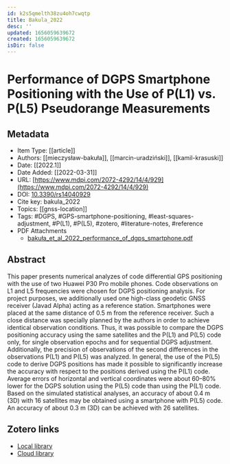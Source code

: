 ```yaml
---
id: k2s5qmelth38zu4oh7cwqtp
title: Bakula_2022
desc: ''
updated: 1656059639672
created: 1656059639672
isDir: false
---
```

# Performance of DGPS Smartphone Positioning with the Use of P(L1) vs. P(L5) Pseudorange Measurements

## Metadata

* Item Type: [[article]]
* Authors: [[mieczysław-bakuła]], [[marcin-uradziński]], [[kamil-krasuski]]
* Date: [[2022.1]]
* Date Added: [[2022-03-31]]
* URL: [https://www.mdpi.com/2072-4292/14/4/929](https://www.mdpi.com/2072-4292/14/4/929)
* DOI: [10.3390/rs14040929](https://doi.org/10.3390/rs14040929)
* Cite key: bakula_2022
* Topics: [[gnss-location]]
* Tags: #DGPS, #GPS-smartphone-positioning, #least-squares-adjustment, #P(L1), #P(L5), #zotero, #literature-notes, #reference
* PDF Attachments
	- [bakuła_et_al_2022_performance_of_dgps_smartphone.pdf](zotero://open-pdf/library/items/IBNAYJSM)

## Abstract

This paper presents numerical analyzes of code differential GPS positioning with the use of two Huawei P30 Pro mobile phones. Code observations on L1 and L5 frequencies were chosen for DGPS positioning analysis. For project purposes, we additionally used one high-class geodetic GNSS receiver (Javad Alpha) acting as a reference station. Smartphones were placed at the same distance of 0.5 m from the reference receiver. Such a close distance was specially planned by the authors in order to achieve identical observation conditions. Thus, it was possible to compare the DGPS positioning accuracy using the same satellites and the P(L1) and P(L5) code only, for single observation epochs and for sequential DGPS adjustment. Additionally, the precision of observations of the second differences in the observations P(L1) and P(L5) was analyzed. In general, the use of the P(L5) code to derive DGPS positions has made it possible to significantly increase the accuracy with respect to the positions derived using the P(L1) code. Average errors of horizontal and vertical coordinates were about 60–80% lower for the DGPS solution using the P(L5) code than using the P(L1) code. Based on the simulated statistical analyses, an accuracy of about 0.4 m (3D) with 16 satellites may be obtained using a smartphone with P(L5) code. An accuracy of about 0.3 m (3D) can be achieved with 26 satellites.


##  Zotero links
* [Local library](zotero://select/items/3_7DJEWBTG)
* [Cloud library](http://zotero.org/groups/4613367/items/7DJEWBTG)


